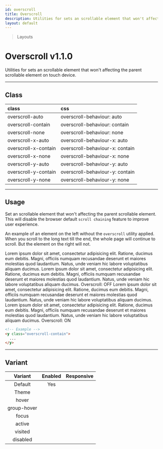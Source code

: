 ```yaml
---
id: overscroll
title: Overscroll
description: Utilities for sets an scrollable element that won't affecting the parent scrollable element on touch device.
layout: default
---
```


> Layouts

# Overscroll <span class="ml-1 px-2 py-1 text-sm text-gray-600 bg-gray-300">v1.1.0</span>

Utilities for sets an scrollable element that won't affecting the parent scrollable element on touch device.

---

## Class

| <span class="px-3 py-1 text-white bg-charcoal-100 rounded-full">class</span> | <span class="px-3 py-1 text-white bg-charcoal-100 rounded-full">css</span> |
|:--|:--|
| overscroll-auto | overscroll-behaviour: auto |
| overscroll-contain | overscroll-behaviour: contain |
| overscroll-none | overscroll-behaviour: none |
| overscroll-x-auto | overscroll-behaviour-x: auto |
| overscroll-x-contain | overscroll-behaviour-x: contain |
| overscroll-x-none | overscroll-behaviour-x: none |
| overscroll-y-auto | overscroll-behaviour-y: auto |
| overscroll-y-contain | overscroll-behaviour-y: contain |
| overscroll-y-none | overscroll-behaviour-y: none |

---

## Usage

Set an scrollable element that won't affecting the parent scrollable element. This will disable the browser default `scroll chaining` feature to improve user experience.

An example of an element on the left without the `overscroll` utility applied. When you scroll to the long text till the end, the whole page will continue to scroll. But the element on the right will not.

<y class="px-4 mt-2 mb-6 mx-auto xs:max-w-full sm:max-w-lg md:max-w-lg lg:max-w-lg h-64">
  <y class="flex">
    <y class="m-4">
      <y class="w-32 h-56 bg-gray-300 overflow-scroll">
        Lorem ipsum dolor sit amet, consectetur adipisicing elit. Ratione, ducimus eum debitis. Magni, officiis numquam recusandae deserunt et maiores molestias quod laudantium. Natus, unde veniam hic labore voluptatibus aliquam ducimus. Lorem ipsum dolor sit amet, consectetur adipisicing elit. Ratione, ducimus eum debitis. Magni, officiis numquam recusandae deserunt et maiores molestias quod laudantium. Natus, unde veniam hic labore voluptatibus aliquam ducimus.
      </y>
      <y class="pt-2 text-sm text-center">
        Overscroll: OFF
      </y>
    </y>
    <y class="m-4">
      <y class="w-32 h-56 bg-gray-300 overscroll-contain overflow-scroll">
        Lorem ipsum dolor sit amet, consectetur adipisicing elit. Ratione, ducimus eum debitis. Magni, officiis numquam recusandae deserunt et maiores molestias quod laudantium. Natus, unde veniam hic labore voluptatibus aliquam ducimus. Lorem ipsum dolor sit amet, consectetur adipisicing elit. Ratione, ducimus eum debitis. Magni, officiis numquam recusandae deserunt et maiores molestias quod laudantium. Natus, unde veniam hic labore voluptatibus aliquam ducimus.
      </y>
      <y class="pt-2 text-sm text-center">
        Overscroll: ON
      </y>
    </y>
  </y>
</y>

```html
<!-- Example -->
<y class="overscroll-contain">
  ...
</y>
```

---

## Variant

| <span class="font-semibold underline">Variant</span> | <span class="font-semibold underline">Enabled</span> | <span class="font-semibold underline">Responsive</span> |
|:-:|:-:|:-:|
| Default | Yes | |
| Theme | | |
| hover| | |
| group-hover | | |
| focus | | |
| active | | |
| visited | | |
| disabled | | |
